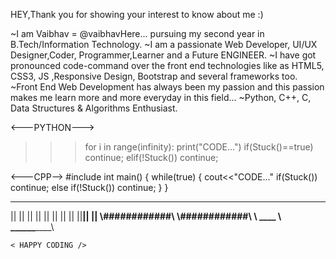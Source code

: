 HEY,Thank you for showing your interest to know about me :)

~I am Vaibhav = @vaibhavHere...
pursuing my second year in B.Tech/Information Technology.
~I am a passionate Web Developer, UI/UX Designer,Coder, Programmer,Learner and a Future ENGINEER.
~I have got pronounced code-command over the front end technologies like as HTML5, CSS3, JS ,Responsive Design, Bootstrap and several frameworks too.
~Front End Web Development has always been my passion and this passion makes me learn more and more everyday in this field...
~Python, C++, C, Data Structures & Algorithms Enthusiast. 

<---PYTHON--->
>>> for i in range(infinity):
      print("CODE...")
      if(Stuck()==true)
        continue;
      elif(!Stuck())
        continue;
      
<---CPP-->
      #include<iostream>
      int main()
      {
         while(true)
         {
         cout<<"CODE..."
         if(Stuck())
         continue;
         else if(!Stuck())
         continue;
         }
      }
      
 ______________
||            ||
||            ||
||            ||
||            ||
||____________||
|______________|
 \\############\\
  \\############\\
   \      ____    \   
    \_____\___\____\
    
    < HAPPY CODING />

